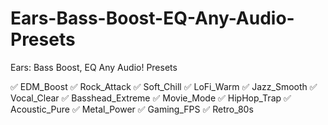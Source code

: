 # Ears-Bass-Boost-EQ-Any-Audio-Presets
Ears: Bass Boost, EQ Any Audio! Presets


✅ EDM_Boost
✅ Rock_Attack
✅ Soft_Chill
✅ LoFi_Warm
✅ Jazz_Smooth
✅ Vocal_Clear
✅ Basshead_Extreme
✅ Movie_Mode
✅ HipHop_Trap
✅ Acoustic_Pure
✅ Metal_Power
✅ Gaming_FPS
✅ Retro_80s
